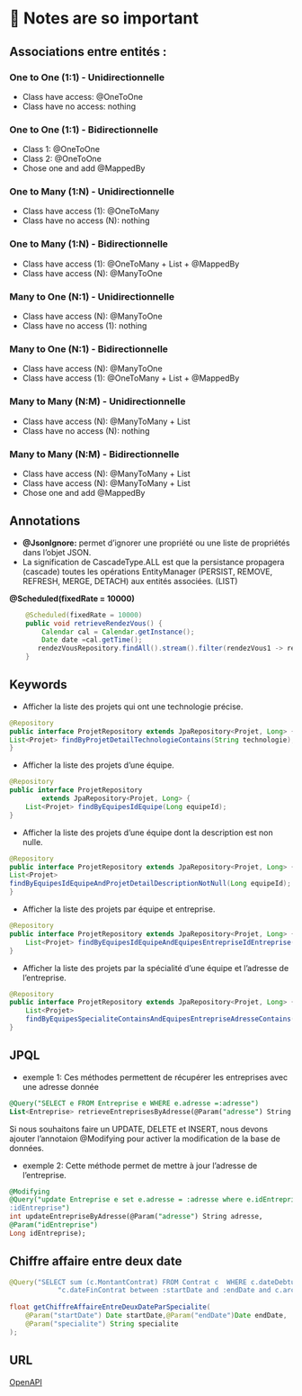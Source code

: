 # 📝 Notes are so important


## Associations entre entités :
### One to One (1:1) - Unidirectionnelle
- Class have access: @OneToOne
- Class have no access: nothing
### One to One (1:1) - Bidirectionnelle
- Class 1: @OneToOne 
- Class 2: @OneToOne
- Chose one and add @MappedBy
### One to Many (1:N) - Unidirectionnelle
- Class have access (1): @OneToMany
- Class have no access (N): nothing
### One to Many (1:N) - Bidirectionnelle
- Class have access (1): @OneToMany + List + @MappedBy
- Class have access (N): @ManyToOne
### Many to One (N:1) - Unidirectionnelle
- Class have access (N): @ManyToOne
- Class have no access (1): nothing
### Many to One (N:1) - Bidirectionnelle
- Class have access (N): @ManyToOne
- Class have access (1): @OneToMany + List + @MappedBy
### Many to Many (N:M) - Unidirectionnelle
- Class have access (N): @ManyToMany + List
- Class have no access (N): nothing
### Many to Many (N:M) - Bidirectionnelle
- Class have access (N): @ManyToMany + List
- Class have access (N): @ManyToMany + List
- Chose one and add @MappedBy
## Annotations
- **@JsonIgnore:** permet d’ignorer une propriété ou une liste de propriétés dans l’objet JSON.
- La signification de CascadeType.ALL est que la persistance propagera (cascade) toutes les opérations EntityManager (PERSIST, REMOVE, REFRESH, MERGE, DETACH) aux entités associées. (LIST)

**@Scheduled(fixedRate = 10000)**
``` java
    @Scheduled(fixedRate = 10000)
    public void retrieveRendezVous() {
        Calendar cal = Calendar.getInstance();
        Date date =cal.getTime();
       rendezVousRepository.findAll().stream().filter(rendezVous1 -> rendezVous1.getDateRDZ().after(date)).forEach(rendezVous -> log.info(rendezVous.getRemarque()));
    }
```
## Keywords
- Afficher la liste des projets qui ont une technologie précise.
```java
@Repository
public interface ProjetRepository extends JpaRepository<Projet, Long> {
List<Projet> findByProjetDetailTechnologieContains(String technologie);
}
```
- Afficher la liste des projets d’une équipe.
```java
@Repository
public interface ProjetRepository
        extends JpaRepository<Projet, Long> {
    List<Projet> findByEquipesIdEquipe(Long equipeId);
}
```

- Afficher la liste des projets d’une équipe dont la description est non nulle.
```java
@Repository
public interface ProjetRepository extends JpaRepository<Projet, Long> {
List<Projet>
findByEquipesIdEquipeAndProjetDetailDescriptionNotNull(Long equipeId);
}
```

- Afficher la liste des projets par équipe et entreprise.
```java
@Repository
public interface ProjetRepository extends JpaRepository<Projet, Long> {
    List<Projet> findByEquipesIdEquipeAndEquipesEntrepriseIdEntreprise(Long equipeId, Long entrepriseId);
}
```

- Afficher la liste des projets par la spécialité d’une équipe et l’adresse de
l’entreprise.

```java
@Repository
public interface ProjetRepository extends JpaRepository<Projet, Long> {
    List<Projet>
    findByEquipesSpecialiteContainsAndEquipesEntrepriseAdresseContains(String specialite, String adresse);
}
```

## JPQL
- exemple 1: Ces méthodes permettent de récupérer les entreprises avec une adresse donnée
```SQL
@Query("SELECT e FROM Entreprise e WHERE e.adresse =:adresse")
List<Entreprise> retrieveEntreprisesByAdresse(@Param("adresse") String adresse);
```

Si nous souhaitons faire un UPDATE, DELETE et INSERT, nous devons ajouter
l’annotaion @Modifying pour activer la modification de la base de données.

- exemple 2: Cette méthode permet de mettre à jour l’adresse de l’entreprise.
```SQL
@Modifying
@Query("update Entreprise e set e.adresse = :adresse where e.idEntreprise =
:idEntreprise")
int updateEntrepriseByAdresse(@Param("adresse") String adresse,
@Param("idEntreprise")
Long idEntreprise);
```

## Chiffre affaire entre deux date
``` java 
@Query("SELECT sum (c.MontantContrat) FROM Contrat c  WHERE c.dateDebtutContrat between :startDate and :endDate and " +
            "c.dateFinContrat between :startDate and :endDate and c.archive is false and c.specialite=:specialite")
      
float getChiffreAffaireEntreDeuxDateParSpecialite(
    @Param("startDate") Date startDate,@Param("endDate")Date endDate,
    @Param("specialite") String specialite
);
```


## URL
[OpenAPI](http://localhost:8089/app/swagger-ui/index.html)